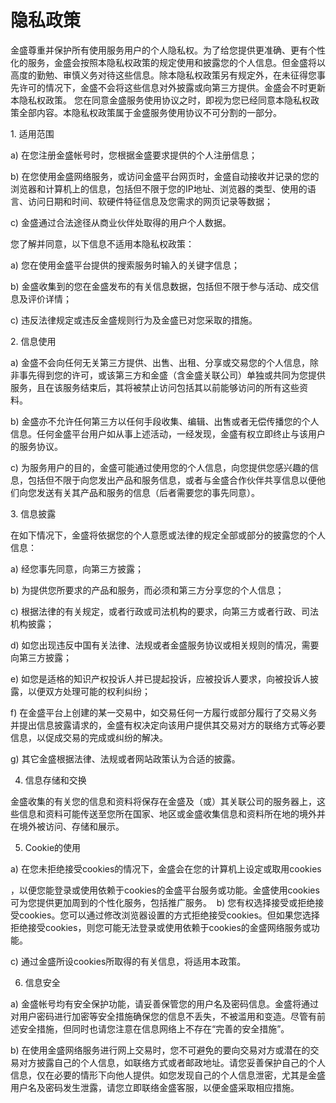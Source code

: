 # 隐私政策 

金盛尊重并保护所有使用服务用户的个人隐私权。为了给您提供更准确、更有个性化的服务，金盛会按照本隐私权政策的规定使用和披露您的个人信息。但金盛将以高度的勤勉、审慎义务对待这些信息。除本隐私权政策另有规定外，在未征得您事先许可的情况下，金盛不会将这些信息对外披露或向第三方提供。金盛会不时更新本隐私权政策。 您在同意金盛服务使用协议之时，即视为您已经同意本隐私权政策全部内容。本隐私权政策属于金盛服务使用协议不可分割的一部分。 

1. 适用范围 

a) 在您注册金盛帐号时，您根据金盛要求提供的个人注册信息； 

b) 在您使用金盛网络服务，或访问金盛平台网页时，金盛自动接收并记录的您的浏览器和计算机上的信息，包括但不限于您的IP地址、浏览器的类型、使用的语言、访问日期和时间、软硬件特征信息及您需求的网页记录等数据； 

c) 金盛通过合法途径从商业伙伴处取得的用户个人数据。 

您了解并同意，以下信息不适用本隐私权政策： 

a) 您在使用金盛平台提供的搜索服务时输入的关键字信息； 

b) 金盛收集到的您在金盛发布的有关信息数据，包括但不限于参与活动、成交信息及评价详情； 

c) 违反法律规定或违反金盛规则行为及金盛已对您采取的措施。 

2. 信息使用 

a) 金盛不会向任何无关第三方提供、出售、出租、分享或交易您的个人信息，除非事先得到您的许可，或该第三方和金盛（含金盛关联公司）单独或共同为您提供服务，且在该服务结束后，其将被禁止访问包括其以前能够访问的所有这些资料。 

b) 金盛亦不允许任何第三方以任何手段收集、编辑、出售或者无偿传播您的个人信息。任何金盛平台用户如从事上述活动，一经发现，金盛有权立即终止与该用户的服务协议。 

c) 为服务用户的目的，金盛可能通过使用您的个人信息，向您提供您感兴趣的信息，包括但不限于向您发出产品和服务信息，或者与金盛合作伙伴共享信息以便他们向您发送有关其产品和服务的信息（后者需要您的事先同意）。 

3. 信息披露 

在如下情况下，金盛将依据您的个人意愿或法律的规定全部或部分的披露您的个人信息： 

a) 经您事先同意，向第三方披露； 

b) 为提供您所要求的产品和服务，而必须和第三方分享您的个人信息； 

c) 根据法律的有关规定，或者行政或司法机构的要求，向第三方或者行政、司法机构披露；

d) 如您出现违反中国有关法律、法规或者金盛服务协议或相关规则的情况，需要向第三方披露；  

e) 如您是适格的知识产权投诉人并已提起投诉，应被投诉人要求，向被投诉人披露，以便双方处理可能的权利纠纷；

f) 在金盛平台上创建的某一交易中，如交易任何一方履行或部分履行了交易义务并提出信息披露请求的，金盛有权决定向该用户提供其交易对方的联络方式等必要信息，以促成交易的完成或纠纷的解决。  

g) 其它金盛根据法律、法规或者网站政策认为合适的披露。  

4. 信息存储和交换  

金盛收集的有关您的信息和资料将保存在金盛及（或）其关联公司的服务器上，这些信息和资料可能传送至您所在国家、地区或金盛收集信息和资料所在地的境外并在境外被访问、存储和展示。 

5. Cookie的使用 

a) 在您未拒绝接受cookies的情况下，金盛会在您的计算机上设定或取用cookies

，以便您能登录或使用依赖于cookies的金盛平台服务或功能。金盛使用cookies可为您提供更加周到的个性化服务，包括推广服务。  b) 您有权选择接受或拒绝接受cookies。您可以通过修改浏览器设置的方式拒绝接受cookies。但如果您选择拒绝接受cookies，则您可能无法登录或使用依赖于cookies的金盛网络服务或功能。 

c) 通过金盛所设cookies所取得的有关信息，将适用本政策。  

6. 信息安全  

a) 金盛帐号均有安全保护功能，请妥善保管您的用户名及密码信息。金盛将通过对用户密码进行加密等安全措施确保您的信息不丢失，不被滥用和变造。尽管有前述安全措施，但同时也请您注意在信息网络上不存在“完善的安全措施”。  

b) 在使用金盛网络服务进行网上交易时，您不可避免的要向交易对方或潜在的交易对方披露自己的个人信息，如联络方式或者邮政地址。请您妥善保护自己的个人信息，仅在必要的情形下向他人提供。如您发现自己的个人信息泄密，尤其是金盛用户名及密码发生泄露，请您立即联络金盛客服，以便金盛采取相应措施。

